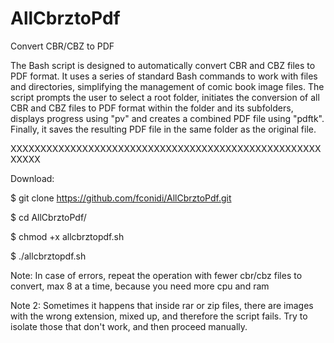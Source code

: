 # AllCbrztoPdf
Convert CBR/CBZ to PDF

The Bash script is designed to automatically convert CBR and CBZ files to PDF format. It uses a series of standard Bash commands to work with files and directories, simplifying the management of comic book image files. The script prompts the user to select a root folder, initiates the conversion of all CBR and CBZ files to PDF format within the folder and its subfolders, displays progress using "pv" and creates a combined PDF file using "pdftk". Finally, it saves the resulting PDF file in the same folder as the original file.

XXXXXXXXXXXXXXXXXXXXXXXXXXXXXXXXXXXXXXXXXXXXXXXXXXXXXXXXX

Download:

$ git clone https://github.com/fconidi/AllCbrztoPdf.git

$ cd AllCbrztoPdf/

$ chmod +x allcbrztopdf.sh

$ ./allcbrztopdf.sh


Note: In case of errors, repeat the operation with fewer cbr/cbz files to convert, max 8 at a time, because you need more cpu and ram

Note 2: Sometimes it happens that inside rar or zip files, there are images with the wrong extension, mixed up, and therefore the script fails. Try to isolate those that don't work, and then proceed manually.
